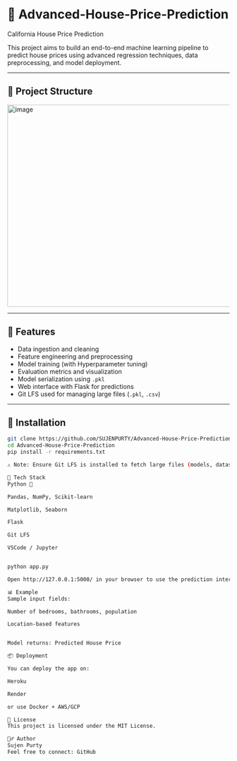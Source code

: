 # 🏡 Advanced-House-Price-Prediction
California House Price Prediction

This project aims to build an end-to-end machine learning pipeline to predict house prices using advanced regression techniques, data preprocessing, and model deployment.

---

## 📁 Project Structure

<img width="817" height="458" alt="image" src="https://github.com/user-attachments/assets/60324a50-4fe2-433f-a324-dc7fb10b84e9" />




---

## 🚀 Features

- Data ingestion and cleaning
- Feature engineering and preprocessing
- Model training (with Hyperparameter tuning)
- Evaluation metrics and visualization
- Model serialization using `.pkl`
- Web interface with Flask for predictions
- Git LFS used for managing large files (`.pkl`, `.csv`)

---

## 🔧 Installation

```bash
git clone https://github.com/SUJENPURTY/Advanced-House-Price-Prediction.git
cd Advanced-House-Price-Prediction
pip install -r requirements.txt

⚠️ Note: Ensure Git LFS is installed to fetch large files (models, datasets).

🧠 Tech Stack
Python 🐍

Pandas, NumPy, Scikit-learn

Matplotlib, Seaborn

Flask

Git LFS

VSCode / Jupyter


python app.py

Open http://127.0.0.1:5000/ in your browser to use the prediction interface.

📊 Example
Sample input fields:

Number of bedrooms, bathrooms, population

Location-based features


Model returns: Predicted House Price

📦 Deployment

You can deploy the app on:

Heroku

Render

or use Docker + AWS/GCP

📜 License
This project is licensed under the MIT License.

🙋‍♂️ Author
Sujen Purty
Feel free to connect: GitHub








